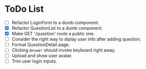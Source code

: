 # ToDo List

- [ ] Refactor LoginForm to a dumb component.
- [x] Refactor QuestionList to a dumb component.
- [x] Make GET '/question' route a public one.
- [ ] Consider the right way to diplay user info after adding question.
- [ ] Format QuestionDetail page.
- [ ] Clicking `Answer` should invoke keyboard right away.
- [ ] Upload and show user avatar.
- [ ] Trim user login inputs.